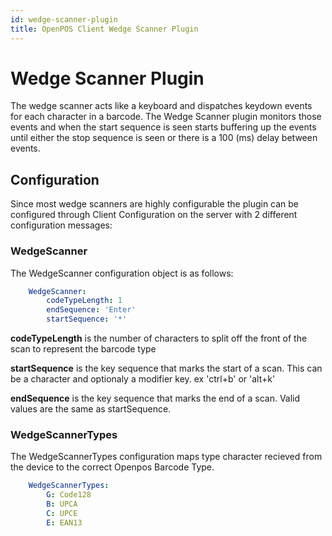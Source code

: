 ```yaml
---
id: wedge-scanner-plugin
title: OpenPOS Client Wedge Scanner Plugin
---
```


# Wedge Scanner Plugin

The wedge scanner acts like a keyboard and dispatches keydown events for each character in a barcode. The Wedge Scanner plugin monitors those events and when the start sequence is seen starts buffering up the events until either the stop sequence is seen or there is a 100 (ms) delay between events.

## Configuration

Since most wedge scanners are highly configurable the plugin can be configured through Client Configuration on the server with 2 different configuration messages:

### WedgeScanner

The WedgeScanner configuration object is as follows:

```yaml
    WedgeScanner:
        codeTypeLength: 1
        endSequence: 'Enter'
        startSequence: '*'
```

**codeTypeLength** is the number of characters to split off the front of the scan to represent the barcode type

**startSequence** is the key sequence that marks the start of a scan. This can be a character and optionaly a modifier key. ex 'ctrl+b' or 'alt+k'

**endSequence** is the key sequence that marks the end of a scan. Valid values are the same as startSequence.

### WedgeScannerTypes

The WedgeScannerTypes configuration maps type character recieved from the device to the correct Openpos Barcode Type.

```yaml
    WedgeScannerTypes:
        G: Code128
        B: UPCA
        C: UPCE
        E: EAN13
```
